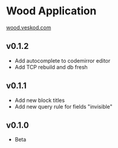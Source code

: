 # Wood Application
[wood.veskod.com](https://wood.veskod.com)

## v0.1.2
 - Add autocomplete to codemirror editor
 - Add TCP rebuild and db fresh
## v0.1.1
 - Add new block titles
 - Add new query rule for fields "invisible"
## v0.1.0
 - Beta
